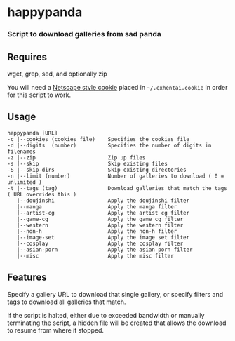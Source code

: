 # happypanda
### Script to download galleries from sad panda

## Requires

wget, grep, sed, and optionally zip

You will need a [Netscape style cookie](http://www.cookiecentral.com/faq/#3.5) placed in `~/.exhentai.cookie` in order for this script to work.

## Usage
```
happypanda [URL]
-c |--cookies (cookies file)    Specifies the cookies file
-d |--digits  (number)          Specifies the number of digits in filenames
-z |--zip                       Zip up files
-s |--skip                      Skip existing files
-S |--skip-dirs                 Skip existing directories
-n |--limit (number)            Number of galleries to download ( 0 = unlimited )
-t |--tags (tag)                Download galleries that match the tags ( URL overrides this )
   |--doujinshi                 Apply the doujinshi filter
   |--manga                     Apply the manga filter
   |--artist-cg                 Apply the artist cg filter
   |--game-cg                   Apply the game cg filter
   |--western                   Apply the western filter
   |--non-h                     Apply the non-h filter
   |--image-set                 Apply the image set filter
   |--cosplay                   Apply the cosplay filter
   |--asian-porn                Apply the asian porn filter
   |--misc                      Apply the misc filter
```

## Features

Specify a gallery URL to download that single gallery, or specify filters and tags to download all galleries that match. 

If the script is halted, either due to exceeded bandwidth or manually terminating the script, a hidden file will be created that allows the download to resume from where it stopped.
